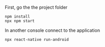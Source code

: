 First, go the the project folder

`npm install`  
`npx npm start`


In another console connect to the application

`npx react-native run-android`
